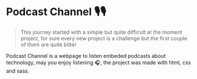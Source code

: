# Podcast Channel 🎙️🎙️

>This journey started with a simple but quite difficult at the moment project, for sure every new project is a challenge but the first couple of them are quite bitter

Podcast Channel is a webpage to listen embeded podcasts about technology, may you enjoy listening 🎧, the project was made with html, css and sass.
